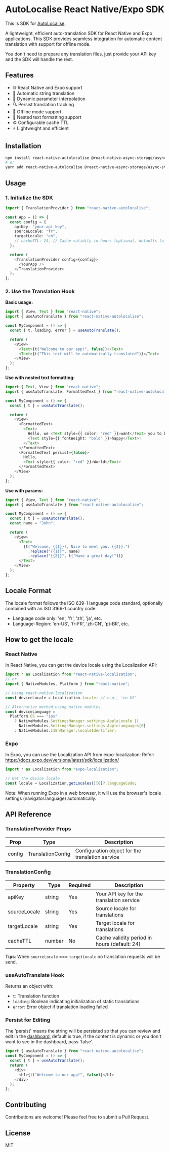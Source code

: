 # AutoLocalise React Native/Expo SDK

This is SDK for [AutoLocalise](https://www.autolocalise.com).

A lightweight, efficient auto-translation SDK for React Native and Expo applications. This SDK provides seamless integration for automatic content translation with support for offline mode.

You don't need to prepare any translation files, just provide your API key and the SDK will handle the rest.

## Features

- 🌐 React Native and Expo support
- 🚀 Automatic string translation
- 🎯 Dynamic parameter interpolation
- 🔍 Persist translation tracking
- 🔌 Offline mode support
- 🎨 Nested text formatting support
- ⚙️ Configurable cache TTL
- ⚡️ Lightweight and efficient

## Installation

```bash
npm install react-native-autolocalise @react-native-async-storage/async-storage
# or
yarn add react-native-autolocalise @react-native-async-storage/async-storage
```

## Usage

### 1. Initialize the SDK

```typescript
import { TranslationProvider } from "react-native-autolocalise";

const App = () => {
  const config = {
    apiKey: "your-api-key",
    sourceLocale: "fr",
    targetLocale: "en",
    // cacheTTL: 24, // Cache validity in hours (optional, defaults to 24)
  };

  return (
    <TranslationProvider config={config}>
      <YourApp />
    </TranslationProvider>
  );
};
```

### 2. Use the Translation Hook

**Basic usage:**

```typescript
import { View, Text } from "react-native";
import { useAutoTranslate } from "react-native-autolocalise";

const MyComponent = () => {
  const { t, loading, error } = useAutoTranslate();

  return (
    <View>
      <Text>{t("Welcome to our app!", false)}</Text>
      <Text>{t("This text will be automatically translated")}</Text>
    </View>
  );
};
```

**Use with nested text formatting:**

```typescript
import { Text, View } from "react-native";
import { useAutoTranslate, FormattedText } from "react-native-autolocalise";

const MyComponent = () => {
  const { t } = useAutoTranslate();

  return (
    <View>
      <FormattedText>
        <Text>
          Hello, we <Text style={{ color: "red" }}>want</Text> you to be{" "}
          <Text style={{ fontWeight: "bold" }}>happy</Text>!
        </Text>
      </FormattedText>
      <FormattedText persist={false}>
        Hello,
        <Text style={{ color: "red" }}>World</Text>
      </FormattedText>
    </View>
  );
};
```

**Use with params:**

```typescript
import { View, Text } from "react-native";
import { useAutoTranslate } from "react-native-autolocalise";

const MyComponent = () => {
  const { t } = useAutoTranslate();
  const name = "John";

  return (
    <View>
      <Text>
        {t("Welcome, {{1}}!, Nice to meet you. {{2}}.")
          .replace("{{1}}", name)
          .replace("{{2}}", t("Have a great day!"))}
      </Text>
    </View>
  );
};
```

## Locale Format

The locale format follows the ISO 639-1 language code standard, optionally combined with an ISO 3166-1 country code:

- Language code only: 'en', 'fr', 'zh', 'ja', etc.
- Language-Region: 'en-US', 'fr-FR', 'zh-CN', 'pt-BR', etc.

## How to get the locale

### React Native

In React Native, you can get the device locale using the Localization API:

```typescript
import * as Localization from "react-native-localization";
// or
import { NativeModules, Platform } from "react-native";

// Using react-native-localization
const deviceLocale = Localization.locale; // e.g., 'en-US'

// Alternative method using native modules
const deviceLanguage =
  Platform.OS === "ios"
    ? NativeModules.SettingsManager.settings.AppleLocale ||
      NativeModules.SettingsManager.settings.AppleLanguages[0]
    : NativeModules.I18nManager.localeIdentifier;
```

### Expo

In Expo, you can use the Localization API from expo-localization:
Refer: https://docs.expo.dev/versions/latest/sdk/localization/

```typescript
import * as Localization from "expo-localization";

// Get the device locale
const locale = Localization.getLocales()[0]?.languageCode;
```

Note: When running Expo in a web browser, it will use the browser's locale settings (navigator.language) automatically.

## API Reference

### TranslationProvider Props

| Prop   | Type              | Description                                      |
| ------ | ----------------- | ------------------------------------------------ |
| config | TranslationConfig | Configuration object for the translation service |

### TranslationConfig

| Property     | Type   | Required | Description                                  |
| ------------ | ------ | -------- | -------------------------------------------- |
| apiKey       | string | Yes      | Your API key for the translation service     |
| sourceLocale | string | Yes      | Source locale for translations               |
| targetLocale | string | Yes      | Target locale for translations               |
| cacheTTL     | number | No       | Cache validity period in hours (default: 24) |

**Tips**: When `sourceLocale` === `targetLocale` no translation requests will be send.

### useAutoTranslate Hook

Returns an object with:

- `t`: Translation function
- `loading`: Boolean indicating initialization of static translations
- `error`: Error object if translation loading failed

### Persist for Editing

The 'persist' means the string will be persisted so that you can review and edit in the [dashboard](https://dashboard.autolocalise.com), default is true, if the content is dynamic or you don't want to see in the dashboard, pass 'false'.

```typescript
import { useAutoTranslate } from "react-native-autolocalise";
const MyComponent = () => {
  const { t } = useAutoTranslate();
  return (
    <div>
      <h1>{t("Welcome to our app!", false)}</h1>
    </div>
  );
};
```

## Contributing

Contributions are welcome! Please feel free to submit a Pull Request.

## License

MIT
